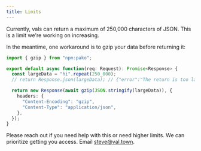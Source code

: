 ```yaml
---
title: Limits
---
```


Currently, vals can return a maximum of 250,000 characters of JSON. This is a limit we're working on increasing.

In the meantime, one workaround is to gzip your data before returning it:

```ts val
import { gzip } from "npm:pako";

export default async function(req: Request): Promise<Response> {
  const largeData = "hi".repeat(250_000);
  // return Response.json(largeData); // {"error":"The return is too large to process"}

  return new Response(await gzip(JSON.stringify(largeData)), {
    headers: {
      "Content-Encoding": "gzip",
      "Content-Type": "application/json",
    },
  });
}
```

Please reach out if you need help with this or need higher limits. We can prioritize getting you access. Email steve@val.town.

